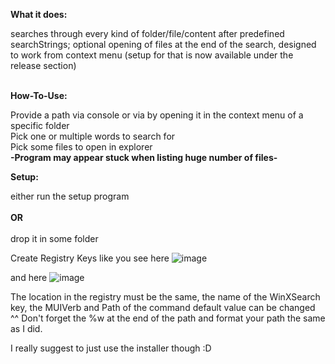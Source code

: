 **What it does:**<br/>

searches through every kind of folder/file/content after predefined searchStrings; optional opening of files at the end of the search, designed to work from context menu (setup for that is now available under the release section)
<br/>
<br/>

**How-To-Use:**<br/>

Provide a path via console or via by opening it in the context menu of a specific folder
<br/>
Pick one or multiple words to search for
<br/>
Pick some files to open in explorer
<br/>
**-Program may appear stuck when listing huge number of files-**
</b>
</b>

**Setup:**

either run the setup program
<br/>
<br/>
**OR**
<br/>
<br/>
drop it in some folder

Create Registry Keys like you see here
![image](https://user-images.githubusercontent.com/51728041/184422396-11eca99f-57b8-4122-91f7-0b18035b6f1e.png)

and here
![image](https://user-images.githubusercontent.com/51728041/184422474-c535d0e1-8389-4a18-a2e9-8cfa42dd5059.png)

The location in the registry must be the same, the name of the WinXSearch key, the MUIVerb and Path of the command default value can be changed ^^
Don't forget the %w at the end of the path and format your path the same as I did.

I really suggest to just use the installer though :D


